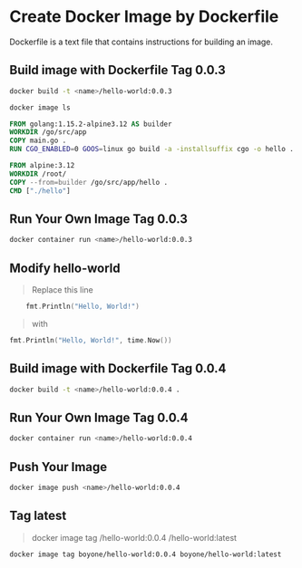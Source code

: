 # Create Docker Image by Dockerfile

Dockerfile is a text file that contains instructions for building an image.

## Build image with Dockerfile Tag 0.0.3

```sh
docker build -t <name>/hello-world:0.0.3
```

```sh
docker image ls
```

```dockerfile
FROM golang:1.15.2-alpine3.12 AS builder
WORKDIR /go/src/app
COPY main.go .
RUN CGO_ENABLED=0 GOOS=linux go build -a -installsuffix cgo -o hello .

FROM alpine:3.12
WORKDIR /root/
COPY --from=builder /go/src/app/hello .
CMD ["./hello"]
```

## Run Your Own Image Tag 0.0.3

```sh
docker container run <name>/hello-world:0.0.3
```

## Modify hello-world

> Replace this line

```go
    fmt.Println("Hello, World!")
```

> with

```go
fmt.Println("Hello, World!", time.Now())
```

## Build image with Dockerfile Tag 0.0.4

```sh
docker build -t <name>/hello-world:0.0.4 .
```

## Run Your Own Image Tag 0.0.4

```sh
docker container run <name>/hello-world:0.0.4
```

## Push Your Image

```sh
docker image push <name>/hello-world:0.0.4
```

## Tag latest

> docker image tag <name>/hello-world:0.0.4 <name>/hello-world:latest
```sh
docker image tag boyone/hello-world:0.0.4 boyone/hello-world:latest
```
